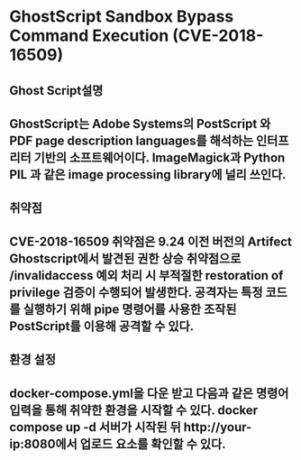 # GhostScript Sandbox Bypass Command Execution (CVE-2018-16509)

## Ghost Script설명
GhostScript는 Adobe Systems의 PostScript 와 PDF page description languages를 해석하는 인터프리터 기반의 소프트웨어이다.
ImageMagick과 Python PIL 과 같은 image processing library에 널리 쓰인다.
--------------------------------------------------------------------------------------------------------------------
## 취약점
CVE-2018-16509 취약점은 9.24 이전 버전의 Artifect Ghostscript에서 발견된 권한 상승 취약점으로
/invalidaccess 예외 처리 시 부적절한 restoration of privilege 검증이 수행되어 발생한다.
공격자는 특정 코드를 실행하기 위해 pipe 명령어를 사용한 조작된 PostScript를 이용해 공격할 수 있다.
--------------------------------------------------------------------------------------------------------------------
## 환경 설정
docker-compose.yml을 다운 받고 다음과 같은 명령어 입력을 통해 취약한 환경을 시작할 수 있다.
  docker compose up -d
서버가 시작된 뒤 http://your-ip:8080에서 업로드 요소를 확인할 수 있다.
--------------------------------------------------------------------------------------------------------------------

